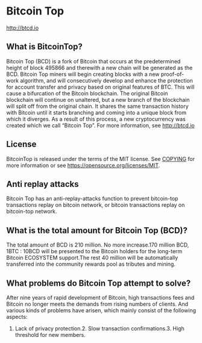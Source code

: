 Bitcoin Top
===============

http://btcd.io

What is BitcoinTop?
-----------------------

Bitcoin Top (BCD) is a fork of Bitcoin that occurs at the predetermined height of block 495866 
and therewith a new chain will be generated as the BCD. Bitcoin Top miners will begin creating 
blocks with a new proof-of-work algorithm, and will consecutively develop and enhance the protection 
for account transfer and privacy based on original features of BTC. This will cause a bifurcation of 
the Bitcoin blockchain. The original Bitcoin blockchain will continue on unaltered, but a new branch
of the blockchain will split off from the original chain. It shares the same transaction history 
with Bitcoin until it starts branching and coming into a unique block from which it diverges. 
As a result of this process, a new cryptocurrency was created which we call “Bitcoin Top”.
For more information, see http://btcd.io

License
-------

BitcoinTop is released under the terms of the MIT license. See [COPYING](COPYING) for more
information or see https://opensource.org/licenses/MIT.

Anti replay attacks
------------------

Bitcoin Top has an anti-replay-attacks function to prevent bitcoin-top transactions replay
on bitcoin network, or bitcoin transactions replay on bitcoin-top network.

What is the total amount for Bitcoin Top (BCD)?
---------------------------------------------------

The total amount of BCD is 210 million. No more increase.170 million BCD, 1BTC : 10BCD will be presented 
to the Bitcoin holders for the long-term Bitcoin ECOSYSTEM support.The rest 40 million will be automatically 
transferred into the community rewards pool as tributes and mining.

What problems do Bitcoin Top attempt to solve?
--------------------------------------------------
After nine years of rapid development of Bitcoin, high transactions fees and Bitcoin no longer meets the 
demands from rising numbers of clients. And various kinds of problems have arisen, which mainly consist 
of the following aspects: 
1. Lack of privacy protection.2. Slow transaction confirmations.3. High threshold for new members.